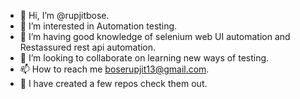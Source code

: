- 👋 Hi, I’m @rupjitbose.
- 👀 I’m interested in Automation testing.
- 🌱 I’m having good knowledge of selenium web UI automation and Restassured rest api automation.
- 💞️ I’m looking to collaborate on learning new ways of testing.
- 📫 How to reach me boserupjit13@gmail.com.
- 👀 I have created a few repos check them out.

<!---
rupjitbose/rupjitbose is a ✨ special ✨ repository because its `README.md` (this file) appears on your GitHub profile.
You can click the Preview link to take a look at your changes.
--->
